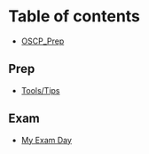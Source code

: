 # Table of contents

* [OSCP\_Prep](README.md)

## Prep

* [Tools/Tips](prep/tools-tips.md)

## Exam

* [My Exam Day](exam/my-exam-day.md)
